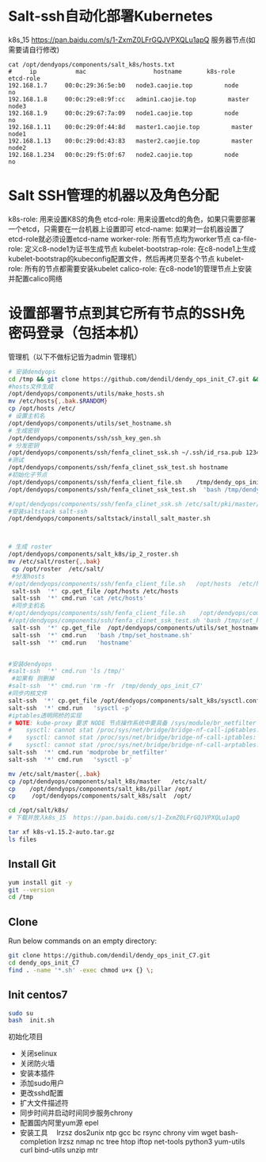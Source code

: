 # Salt-ssh自动化部署Kubernetes

k8s_15  https://pan.baidu.com/s/1-ZxmZ0LFrGQJVPXQLu1apQ
服务器节点(如需要请自行修改)
``` 
cat /opt/dendyops/components/salt_k8s/hosts.txt
#     ip           mac                   hostname       k8s-role        etcd-role 
192.168.1.7  	00:0c:29:36:5e:b0	node3.caojie.top         node            no
192.168.1.8	    00:0c:29:e8:9f:cc	admin1.caojie.top         master             node3
192.168.1.9	    00:0c:29:67:7a:09	node1.caojie.top         node             no
192.168.1.11	00:0c:29:0f:44:8d	master1.caojie.top         master          node1
192.168.1.13	00:0c:29:0d:43:83	master2.caojie.top         master           node2
192.168.1.234	00:0c:29:f5:0f:67	node2.caojie.top         node             no
```
# Salt SSH管理的机器以及角色分配
k8s-role: 用来设置K8S的角色
etcd-role: 用来设置etcd的角色，如果只需要部署一个etcd，只需要在一台机器上设置即可
etcd-name: 如果对一台机器设置了etcd-role就必须设置etcd-name
worker-role: 所有节点均为worker节点
ca-file-role: 定义c8-node1为证书生成节点
kubelet-bootstrap-role: 在c8-node1上生成kubelet-bootstrap的kubeconfig配置文件，然后再拷贝至各个节点
kubelet-role: 所有的节点都需要安装kubelet
calico-role: 在c8-node1的管理节点上安装并配置calico网络
# 设置部署节点到其它所有节点的SSH免密码登录（包括本机）
管理机（以下不做标记皆为admin 管理机）
```bash 
# 安装dendyops
cd /tmp && git clone https://github.com/dendil/dendy_ops_init_C7.git &&cd dendy_ops_init_C7 &&find . -name '*.sh' -exec chmod u+x {} \; &&bash init.sh update
#hosts文件生成
/opt/dendyops/components/utils/make_hosts.sh
mv /etc/hosts{,.bak.$RANDOM} 
cp /opt/hosts /etc/
# 设置主机名
/opt/dendyops/components/utils/set_hostname.sh
# 生成密钥
/opt/dendyops/components/ssh/ssh_key_gen.sh
# 分发密钥
/opt/dendyops/components/ssh/fenfa_clinet_ssk.sh ~/.ssh/id_rsa.pub 123456
#测试
/opt/dendyops/components/ssh/fenfa_clinet_ssk_test.sh hostname
#初始化子节点
/opt/dendyops/components/ssh/fenfa_client_file.sh    /tmp/dendy_ops_init_C7 /tmp/
/opt/dendyops/components/ssh/fenfa_clinet_ssk_test.sh  'bash /tmp/dendy_ops_init_C7/init.sh update'

#/opt/dendyops/components/ssh/fenfa_clinet_ssk.sh /etc/salt/pki/master/ssh/salt-ssh.rsa.pub 123456
#安装saltstack salt-ssh
/opt/dendyops/components/saltstack/install_salt_master.sh



# 生成 roster
/opt/dendyops/components/salt_k8s/ip_2_roster.sh
mv /etc/salt/roster{,.bak}
 cp /opt/roster  /etc/salt/
 #分发hosts
#/opt/dendyops/components/ssh/fenfa_client_file.sh   /opt/hosts  /etc/hosts
 salt-ssh  '*' cp.get_file /opt/hosts /etc/hosts
 salt-ssh  '*' cmd.run 'cat /etc/hosts'
 #同步主机名
#/opt/dendyops/components/ssh/fenfa_client_file.sh    /opt/dendyops/components/utils/set_hostname.sh  /tmp 
#/opt/dendyops/components/ssh/fenfa_clinet_ssk_test.sh 'bash /tmp/set_hostname.sh'
 salt-ssh  '*' cp.get_file  /opt/dendyops/components/utils/set_hostname.sh  /tmp
 salt-ssh  '*' cmd.run   'bash /tmp/set_hostname.sh'
 salt-ssh  '*' cmd.run   'hostname'


#安装dendyops
#salt-ssh  '*' cmd.run 'ls /tmp/'
 #如果有 则删掉
#salt-ssh  '*' cmd.run 'rm -fr  /tmp/dendy_ops_init_C7'
#同步内核文件
salt-ssh  '*' cp.get_file /opt/dendyops/components/salt_k8s/sysctl.conf  /etc/sysctl.conf
salt-ssh  '*' cmd.run   'sysctl -p'
#iptables透明网桥的实现
# NOTE: kube-proxy 要求 NODE 节点操作系统中要具备 /sys/module/br_netfilter 文件，而且还要设置 bridge-nf-call-iptables=1，如果不满足要求，那么 kube-proxy 只是将检查信息记录到日志中，kube-proxy 仍然会正常运行，但是这样通过 Kube-proxy 设置的某些 iptables 规则就不会工作。# 如果看到
#    sysctl: cannot stat /proc/sys/net/bridge/bridge-nf-call-ip6tables: No such file or directory
#    sysctl: cannot stat /proc/sys/net/bridge/bridge-nf-call-iptables: No such file or directory
#    sysctl: cannot stat /proc/sys/net/bridge/bridge-nf-call-arptables: No such file or directory
salt-ssh  '*' cmd.run 'modprobe br_netfilter'
salt-ssh  '*' cmd.run   'sysctl -p'

mv /etc/salt/master{,.bak}
cp /opt/dendyops/components/salt_k8s/master   /etc/salt/
cp    /opt/dendyops/components/salt_k8s/pillar /opt/
cp 　  /opt/dendyops/components/salt_k8s/salt  /opt/

cd /opt/salt/k8s/
# 下载并放入k8s_15  https://pan.baidu.com/s/1-ZxmZ0LFrGQJVPXQLu1apQ

tar xf k8s-v1.15.2-auto.tar.gz
ls files
```

## Install Git

```bash
yum install git -y
git --version
cd /tmp
```

## Clone 

Run below commands on an empty directory:
```bash
git clone https://github.com/dendil/dendy_ops_init_C7.git
cd dendy_ops_init_C7
find . -name '*.sh' -exec chmod u+x {} \;
```



## Init centos7
```bash
sudo su
bash  init.sh
```
初始化项目

 - 关闭selinux
 - 关闭防火墙
 - 安装本插件
 - 添加sudo用户
 - 更改sshd配置
 - 扩大文件描述符
 - 同步时间并启动时间同步服务chrony
 - 配置国内阿里yum源 epel
 - 安装工具　 lrzsz dos2unix ntp gcc bc rsync chrony vim wget bash-completion lrzsz nmap nc tree htop iftop net-tools python3  yum-utils curl bind-utils unzip mtr


